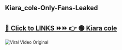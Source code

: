 
 ## Kiara_cole-Only-Fans-Leaked

# <h2><a href="https://clipsfans.com/Kiara_cole&ref=git">🔗 Click to LINKS ⏩⏩ 👉 🟢 Kiara cole </a></h2>

<a href="https://clipsfans.com/Kiara_cole&ref=git" rel="nofollow" data-target="animated-image.originalLink"><img src="https://i.ibb.co.com/xMMVF88/686577567.gif" alt="Viral Video Original" style="max-width: 100%; display: inline-block;" data-target="animated-image.originalImage"></a>
